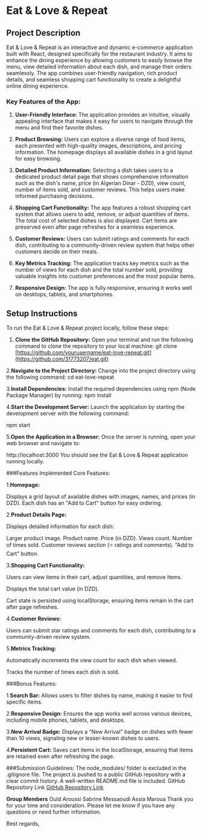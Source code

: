 # Eat & Love & Repeat

## Project Description

Eat & Love & Repeat is an interactive and dynamic e-commerce application built with React, designed specifically for the restaurant industry. It aims to enhance the dining experience by allowing customers to easily browse the menu, view detailed information about each dish, and manage their orders seamlessly. The app combines user-friendly navigation, rich product details, and seamless shopping cart functionality to create a delightful online dining experience.

### Key Features of the App:

1. **User-Friendly Interface:**
   The application provides an intuitive, visually appealing interface that makes it easy for users to navigate through the menu and find their favorite dishes.

2. **Product Browsing:**
   Users can explore a diverse range of food items, each presented with high-quality images, descriptions, and pricing information. The homepage displays all available dishes in a grid layout for easy browsing.

3. **Detailed Product Information:**
   Selecting a dish takes users to a dedicated product detail page that shows comprehensive information such as the dish's name, price (in Algerian Dinar - DZD), view count, number of items sold, and customer reviews. This helps users make informed purchasing decisions.

4. **Shopping Cart Functionality:**
   The app features a robust shopping cart system that allows users to add, remove, or adjust quantities of items. The total cost of selected dishes is also displayed. Cart items are preserved even after page refreshes for a seamless experience.

5. **Customer Reviews:**
   Users can submit ratings and comments for each dish, contributing to a community-driven review system that helps other customers decide on their meals.

6. **Key Metrics Tracking:**
   The application tracks key metrics such as the number of views for each dish and the total number sold, providing valuable insights into customer preferences and the most popular items.

7. **Responsive Design:**
   The app is fully responsive, ensuring it works well on desktops, tablets, and smartphones.

## Setup Instructions

To run the Eat & Love & Repeat project locally, follow these steps:

1. **Clone the GitHub Repository:**
   Open your terminal and run the following command to clone the repository to your local machine:
   git clone [https://github.com/yourusername/eat-love-repeat.git](https://github.com/31773207/eat.git)
   
2.**Navigate to the Project Directory:**
Change into the project directory using the following command:
cd eat-love-repeat

3.**Install Dependencies:**
Install the required dependencies using npm (Node Package Manager) by running:
npm install

4.**Start the Development Server:**
Launch the application by starting the development server with the following command:

npm start

5.**Open the Application in a Browser:**
Once the server is running, open your web browser and navigate to:

http://localhost:3000
You should see the Eat & Love & Repeat application running locally.

###Features Implemented
Core Features:

1.**Homepage:**

Displays a grid layout of available dishes with images, names, and prices (in DZD).
Each dish has an "Add to Cart" button for easy ordering.

2.**Product Details Page:**

Displays detailed information for each dish:

Larger product image.
Product name.
Price (in DZD).
Views count.
Number of times sold.
Customer reviews section (⭐ ratings and comments).
"Add to Cart" button.

3.**Shopping Cart Functionality:**

Users can view items in their cart, adjust quantities, and remove items.

Displays the total cart value (in DZD).

Cart state is persisted using localStorage, ensuring items remain in the cart after page refreshes.

4.**Customer Reviews:**

Users can submit star ratings and comments for each dish, contributing to a community-driven review system.

5.**Metrics Tracking:**

Automatically increments the view count for each dish when viewed.

Tracks the number of times each dish is sold.

###Bonus Features:

1.**Search Bar:**
Allows users to filter dishes by name, making it easier to find specific items.

2.**Responsive Design:**
Ensures the app works well across various devices, including mobile phones, tablets, and desktops.

3.**New Arrival Badge:**
Displays a "New Arrival" badge on dishes with fewer than 10 views, signaling new or lesser-known dishes to users.

4.**Persistent Cart:**
Saves cart items in the localStorage, ensuring that items are retained even after refreshing the page.

###Submission Guidelines:
The node_modules/ folder is excluded in the .gitignore file.
The project is pushed to a public GitHub repository with a clear commit history.
A well-written README.md file is included.
GitHub Repository Link
[GitHub Repository Link](https://github.com/31773207/eat)

**Group Members**
Ould Aroussi Sabrine 
Messaoudi Assia Maroua 
Thank you for your time and consideration. Please let me know if you have any questions or need further information.

Best regards,
















